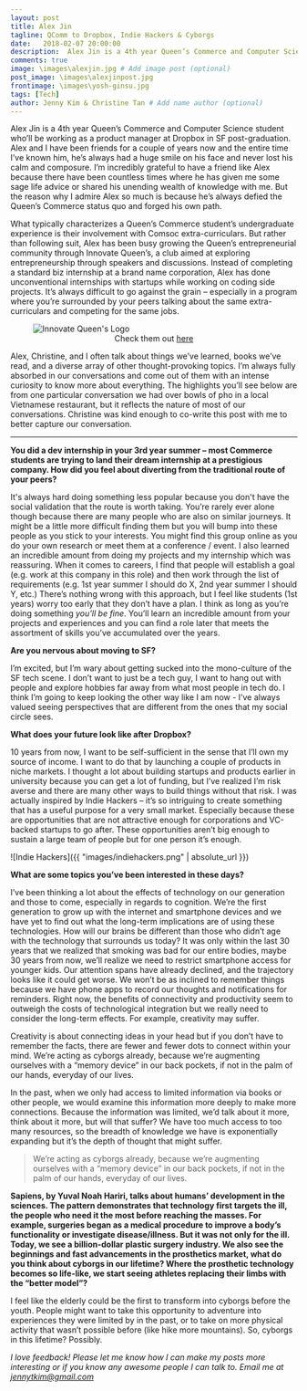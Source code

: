 ```yaml
---
layout: post
title: Alex Jin
tagline: QComm to Dropbox, Indie Hackers & Cyborgs
date:   2018-02-07 20:00:00
description:  Alex Jin is a 4th year Queen’s Commerce and Computer Science student who’ll be working as a product manager at Dropbox in SF post-graduation.  # Add post description (optional)
comments: true
image: \images\alexjin.jpg # Add image post (optional)
post_image: \images\alexjinpost.jpg
frontimage: \images\yosh-ginsu.jpg
tags: [Tech]
author: Jenny Kim & Christine Tan # Add name author (optional)
---
```

Alex Jin is a 4th year Queen’s Commerce and Computer Science student who’ll be working as a product manager at Dropbox in SF post-graduation. Alex and I have been friends for a couple of years now and the entire time I’ve known him, he’s always had a huge smile on his face and never lost his calm and composure. I’m incredibly grateful to have a friend like Alex because there have been countless times where he has given me some sage life advice or shared his unending wealth of knowledge with me. But the reason why I admire Alex so much is because he’s always defied the Queen’s Commerce status quo and forged his own path.

What typically characterizes a Queen’s Commerce student’s undergraduate experience is their involvement with Comsoc extra-curriculars. But rather than following suit, Alex has been busy growing the Queen’s entrepreneurial community through Innovate Queen’s, a club aimed at exploring entrepreneurship through speakers and discussions. Instead of completing a standard biz internship at a brand name corporation, Alex has done unconventional internships with startups while working on coding side projects. It’s always difficult to go against the grain – especially in a program where you’re surrounded by your peers talking about the same extra-curriculars and competing for the same jobs.

<figure>
  <img src="{{site.url}}/images/innovatequeens.jpg" alt="Innovate Queen's Logo"/>
  <figcaption style="text-align: center;">Check them out <a href="http://innovatequeens.com/">here</a></figcaption>
</figure>

Alex, Christine, and I often talk about things we’ve learned, books we’ve read, and a diverse array of other thought-provoking topics. I’m always fully absorbed in our conversations and come out of them with an intense curiosity to know more about everything. The highlights you’ll see below are from one particular conversation we had over bowls of pho in a local Vietnamese restaurant, but it reflects the nature of most of our conversations. Christine was kind enough to co-write this post with me to better capture our conversation.

---

**You did a dev internship in your 3rd year summer – most Commerce students are trying to land their dream internship at a prestigious company. How did you feel about diverting from the traditional route of your peers?**

It's always hard doing something less popular because you don't have the social validation that the route is worth taking. You’re rarely ever alone though because there are many people who are also on similar journeys. It might be a little more difficult finding them but you will bump into these people as you stick to your interests. You might find this group online as you do your own research or meet them at a conference / event. I also learned an incredible amount from doing my projects and my internship which was reassuring. When it comes to careers, I find that people will establish a goal (e.g. work at this company in this role) and then work through the list of requirements (e.g. 1st year summer I should do X, 2nd year summer I should Y, etc.) There’s nothing wrong with this approach, but I feel like students (1st years) worry too early that they don’t have a plan. I think as long as you’re doing something _you’ll be fine_. You’ll learn an incredible amount from your projects and experiences and you can find a role later that meets the assortment of skills you’ve accumulated over the years.


**Are you nervous about moving to SF?**

I’m excited, but I’m wary about getting sucked into the mono-culture of the SF tech scene. I don’t want to just be a tech guy, I want to hang out with people and explore hobbies far away from what most people in tech do. I think I’m going to keep looking the other way like I am now - I’ve always valued seeing perspectives that are different from the ones that my social circle sees.

**What does your future look like after Dropbox?**

10 years from now, I want to be self-sufficient in the sense that I’ll own my source of income. I want to do that by launching a couple of products in niche markets. I thought a lot about building startups and products earlier in university because you can get a lot of funding, but I’ve realized I’m risk averse and there are many other ways to build things without that risk. I was actually inspired by Indie Hackers – it’s so intriguing to create something that has a useful purpose for a very small market. Especially because these are opportunities that are not attractive enough for corporations and VC-backed startups to go after. These opportunities aren’t big enough to sustain a large team of people but for one person it’s enough.

![Indie Hackers]({{ "images/indiehackers.png" | absolute_url }})



**What are some topics you’ve been interested in these days?**

I’ve been thinking a lot about the effects of technology on our generation and those to come, especially in regards to cognition. We’re the first generation to grow up with the internet and smartphone devices and we have yet to find out what the long-term implications are of using these technologies. How will our brains be different than those who didn’t age with the technology that surrounds us today? It was only within the last 30 years that we realized that smoking was bad for our entire bodies, maybe 30 years from now, we’ll realize we need to restrict smartphone access for younger kids. Our attention spans have already declined, and the trajectory looks like it could get worse. We won’t be as inclined to remember things because we have phone apps to record our thoughts and notifications for reminders. Right now, the benefits of connectivity and productivity seem to outweigh the costs of  technological integration but we really need to consider the long-term effects. For example, creativity may suffer.

Creativity is about connecting ideas in your head but if you don’t have to remember the facts, there are fewer and fewer dots to connect within your mind. We’re acting as cyborgs already, because we’re augmenting ourselves with a “memory device” in our back pockets, if not in the palm of our hands, everyday of our lives.

In the past, when we only had access to limited information via books or other people, we would examine this information more deeply to make more connections. Because the information was limited, we’d talk about it more, think about it more, but will that suffer? We have too much access to too many resources, so the breadth of knowledge we have is exponentially expanding but it’s the depth of thought that might suffer.

> We’re acting as cyborgs already, because we’re augmenting ourselves with a “memory device” in our back pockets, if not in the palm of our hands, everyday of our lives.

**Sapiens, by Yuval Noah Hariri, talks about humans’ development in the sciences. The pattern demonstrates that technology first targets the ill, the people who need it the most before reaching the masses. For example, surgeries began as a medical procedure to improve a body’s functionality or investigate disease/illness. But it was not only for the ill. Today, we see a billion-dollar plastic surgery industry. We also see the beginnings and fast advancements in the prosthetics market, what do you think about cyborgs in our lifetime? Where the prosthetic technology becomes so life-like, we start seeing athletes replacing their limbs with the “better model”?**

I feel like the elderly could be the first to transform into cyborgs before the youth. People might want to take this opportunity to adventure into experiences they were limited by in the past, or to take on more physical activity that wasn’t possible before (like hike more mountains). So, cyborgs in this lifetime? Possibly.

_I love feedback! Please let me know how I can make my posts more interesting or if you know any awesome people I can talk to. Email me at <a href="mailto: jennytkim@gmail.com">jennytkim@gmail.com</a>_
